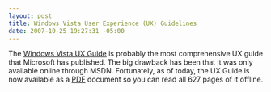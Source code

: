 ```yaml
---
layout: post
title: Windows Vista User Experience (UX) Guidelines
date: 2007-10-25 19:27:31 -05:00
---
```


The [Windows Vista UX Guide](http://msdn2.microsoft.com/en-us/library/aa511258.aspx) is probably the most comprehensive UX guide that Microsoft has published. The big drawback has been that it was only available online through MSDN. Fortunately, as of today, the UX Guide is now available as a [PDF](http://download.microsoft.com/download/e/1/9/e191fd8c-bce8-4dba-a9d5-2d4e3f3ec1d3/ux%20guide.pdf) document so you can read all 627 pages of it offline.
